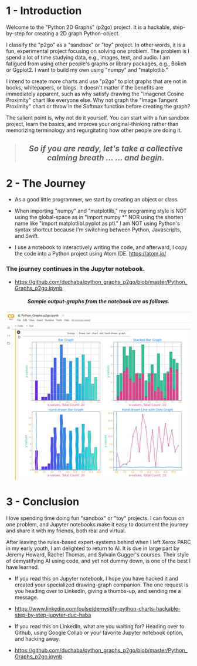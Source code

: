 # 1 - Introduction

Welcome to the "Python 2D Graphs" (p2go) project. It is a hackable, step-by-step for creating a 2D graph Python-object. 

I classify the "p2go" as a "sandbox" or "toy" project. In other words, it is a fun, experimental project focusing on solving one problem. The problem is I spend a lot of time studying data, e.g., images, text, and audio. I am fatigued from using other people's graphs or library packages, e.g., Bokeh or Ggplot2. I want to build my own using "numpy" and "matplotlib."

I intend to create more charts and use "p2go" to plot graphs that are not in books, whitepapers, or blogs. It doesn't matter if the benefits are immediately apparent, such as why satisfy drawing the "Imagenet Cosine Proximity" chart like everyone else. Why not graph the "Image Tangent Proximity" chart or throw in the Softmax function before creating the graph? 

The salient point is, why not do it yourself. You can start with a fun sandbox project, learn the basics, and improve your original-thinking rather than memorizing terminology and regurgitating how other people are doing it. 

><center><h2><i>So if you are ready, let's take a collective calming breath …  … and begin.</i></h2></center>

# 2 - The Journey

- As a good little programmer, we start by creating an object or class.

- When importing "numpy" and "matplotlib," my programing style is NOT using the global-space as in "import numpy *" NOR using the shorten name like "import matplotlibl.pyplot as ptl." I am NOT using Python's syntax shortcut because I'm switching between Python, Javascripts, and Swift. 

- I use a notebook to interactively writing the code, and afterward, I copy the code into a Python project using Atom IDE. https://atom.io/

### The journey continues in the Jupyter notebook. 

- https://github.com/duchaba/python_graphs_p2go/blob/master/Python_Graphs_p2go.ipynb

<center><h4><i>Sample output-graphs from the notebook are as follows.</i></h4></center>

![sample-1](https://github.com/duchaba/python_graphs_p2go/blob/master/p2go_sample1.jpg?raw=true)


# 3 - Conclusion

I love spending time doing fun "sandbox" or "toy" projects. I can focus on one problem, and Jupyter notebooks make it easy to document the journey and share it with my friends, both real and virtual. 

After leaving the rules-based expert-systems behind when I left Xerox PARC in my early youth, I am delighted to return to AI. It is due in large part by Jeremy Howard, Rachel Thomas, and Sylvain Gugger's courses. Their style of demystifying AI using code, and yet not dummy down, is one of the best I have learned. 

- If you read this on Jupyter notebook, I hope you have hacked it and created your specialized drawing-graph companion. The one request is you heading over to LinkedIn, giving a thumbs-up, and sending me a message. 

- https://www.linkedin.com/pulse/demystify-python-charts-hackable-step-by-step-jupyter-duc-haba

- If you read this on LinkedIn, what are you waiting for? Heading over to Github, using Google Collab or your favorite Jupyter notebook option, and hacking away.

- https://github.com/duchaba/python_graphs_p2go/blob/master/Python_Graphs_p2go.ipynb
